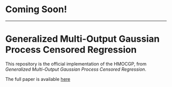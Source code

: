# Coming Soon!
--------------

# Generalized Multi-Output Gaussian Process Censored Regression

This repository is the official implementation of the HMOCGP, from *Generalized Multi-Output Gaussian Process Censored Regression*.

The full paper is available [here]()
